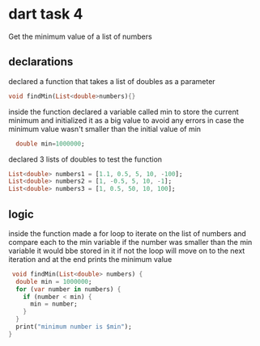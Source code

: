 # dart task 4
Get the minimum value of a list of numbers

## declarations

declared a function that takes a list of doubles as a parameter
```dart
void findMin(List<double>numbers){}
```
inside the function declared a variable called min to store the current minimum and initialized it as a big value to avoid any errors in case the minimum value wasn't smaller than the initial value of min
```dart
  double min=1000000;
```
declared 3 lists of doubles to test the function
```dart
List<double> numbers1 = [1.1, 0.5, 5, 10, -100];
List<double> numbers2 = [1, -0.5, 5, 10, -1];
List<double> numbers3 = [1, 0.5, 50, 10, 100];

```
## logic
inside the function made a for loop to iterate on the list of numbers and compare each to the min variable 
if the number was smaller than the min variable it would bbe stored in it if not the loop will move on to the next iteration
and at the end prints the minimum value
```dart
 void findMin(List<double> numbers) {
  double min = 1000000;
  for (var number in numbers) {
    if (number < min) {
      min = number;
    }
  }
  print("minimum number is $min");
}
```

